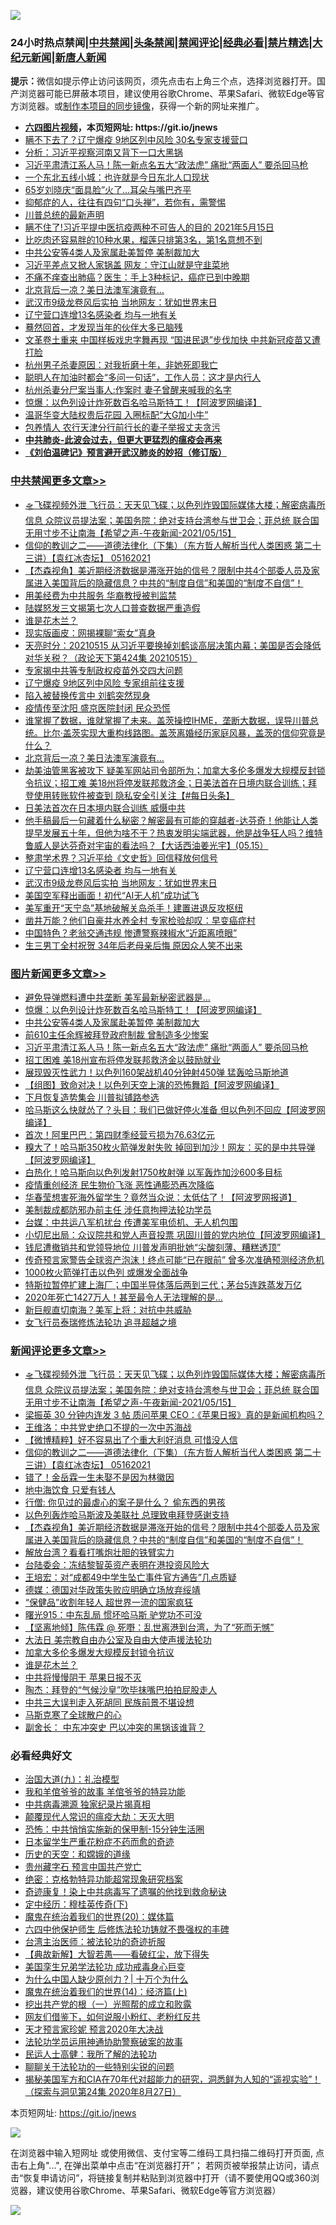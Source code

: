 ![](https://raw.githubusercontent.com/fqnews/bnews/master/64photo/fqnews-qr.jpg)

<div id="tt">
<h3>24小时热点禁闻|<a href="#%E4%B8%AD%E5%85%B1%E7%A6%81%E9%97%BB%E6%9B%B4%E5%A4%9A%E6%96%87%E7%AB%A0">中共禁闻</a>|<a href="#%E5%9B%BE%E7%89%87%E6%96%B0%E9%97%BB%E6%9B%B4%E5%A4%9A%E6%96%87%E7%AB%A0">头条禁闻</a>|<a href="#%E6%96%B0%E9%97%BB%E8%AF%84%E8%AE%BA%E6%9B%B4%E5%A4%9A%E6%96%87%E7%AB%A0">禁闻评论|<a href="#%E5%BF%85%E7%9C%8B%E7%BB%8F%E5%85%B8%E5%A5%BD%E6%96%87">经典必看|<a href="/video.md#%E7%A6%81%E7%89%87%E7%B2%BE%E9%80%89">禁片精选</a>|<a href="https://github.com/fqnews/djy/blob/master/gb/nf1351518.md#1">大纪元新闻</a>|<a href="https://github.com/fqnews/ntdtv/blob/master/gb/prog204.md#1">新唐人新闻</a></h3>
<div><b>提示：</b>微信如提示停止访问该网页，须先点击右上角三个点，选择浏览器打开。国产浏览器可能已屏蔽本项目，建议使用谷歌Chrome、苹果Safari、微软Edge等官方浏览器。或<a href="https://github.com/fqnews/bnews/blob/master/%E5%88%B6%E4%BD%9Cgit%E7%A6%81%E9%97%BB%E9%95%9C%E5%83%8F.md">制作本项目的同步镜像</a>，获得一个新的网址来推广。</div>
<ul>
<li><b><a href="http://d1.bdrive.tk/64.mp4" target="_blank">六四图片视频</a>，本页短网址: https://git.io/jnews</b></li>
<li><a href="/cbnews/20210515/1547023.md">瞒不下去了？辽宁爆疫 9地区列中风险 30名专家支援营口</a></li>
<li><a href="/cbnews/20210515/1547046.md">分析：习近平视察河南又背下一口大黑锅</a></li>
<li><a href="/topimagenews/20210515/1546995.md">习近平肃清江系人马！陈一新点名五大“政法虎” 痛批“两面人” 要杀回马枪</a></li>
<li><a href="/cnnews/20210516/1547297.md">一个东北五线小城：也许就是今日东北人口现状</a></li>
<li><a href="/yule/20210516/1547307.md">65岁刘晓庆“面具脸”火了…耳朵与嘴巴齐平</a></li>
<li><a href="/comments/20210515/1546965.md">抑郁症的人，往往有四句“口头禅”，若你有，需警惕</a></li>
<li><a href="/bannedvideo/20210516/1547284.md">川普总统的最新声明</a></li>
<li><a href="/bannedvideo/20210516/1547288.md">瞒不住了!习近平提中医抗疫两种不可告人的目的 2021年5月15日</a></li>
<li><a href="/health/20210515/1546971.md">比吃肉还容易胖的10种水果，榴莲只排第3名，第1名意想不到</a></li>
<li><a href="/topimagenews/20210515/1547137.md">中共公安等4类人及家属赴美暂停 美制裁加大</a></li>
<li><a href="/cbnews/20210515/1547169.md">习近平差点又掀人家锅盖 网友：守江山就是守韭菜地</a></li>
<li><a href="/health/20210515/1546980.md">不痛不痒查出肺癌？医生：手上3种标记，癌症已到中晚期</a></li>
<li><a href="/cbnews/20210516/1547330.md">北京背后一凉？美日法澳军演竟有…</a></li>
<li><a href="/cbnews/20210516/1547238.md">武汉市9级龙卷风后实拍 当地网友：犹如世界末日</a></li>
<li><a href="/cbnews/20210516/1547294.md">辽宁营口连增13名感染者 均与一地有关</a></li>
<li><a href="/cnnews/20210516/1547304.md">蓦然回首，才发现当年的伙伴大多已脑残</a></li>
<li><a href="/cnnews/20210515/1547056.md">文革卷土重来 中国样板戏忠字舞再现 “国进民退”步伐加快 中共新冠疫苗又遭打脸</a></li>
<li><a href="/cnnews/20210516/1547406.md">杭州男子杀妻原因：对我折磨十年，非她死即我亡</a></li>
<li><a href="/lifebaike/20210515/1546975.md">聪明人在加油时都会“多问一句话”，工作人员：这才是内行人</a></li>
<li><a href="/baitai/20210515/1547034.md">杭州杀妻分尸案当事人:作案时 妻子曾醒来喊我的名字</a></li>
<li><a href="/topimagenews/20210516/1547448.md">惊爆：以色列设计炸死数百名哈马斯特工！【阿波罗网编译】</a></li>
<li><a href="/cnnews/20210516/1547342.md">温哥华变大陆权贵后花园 入圈标配“大G加小牛”</a></li>
<li><a href="/cnnews/20210515/1547040.md">包养情人 农行天津分行前行长的妻子举报丈夫贪污</a></li>
<li><b><a href="/comments/20200211/1275071.md" target="_blank">中共肺炎-此波会过去，但更大更猛烈的瘟疫会再来</a></b></li>
<li><b><a href="/comments/20200207/1272816.md" target="_blank">《刘伯温碑记》预言避开武汉肺炎的妙招（修订版）</a></b></li>
</ul>
</div>

<div class="catlist">
<h3><a href="/cbnews/" target="_blank">中共禁闻</a><span><a href="/cbnews/" target="_blank" rel="nofollow">更多文章>></a></span></h3>
<ul>
<li><a href="/comments/20210516/1547481.md" target="_blank">🛸飞碟视频外泄 飞行员：天天见飞碟；以色列炸毁国际媒体大楼；解密病毒所信息 众院议员提法案；美国务院：绝对支持台湾参与世卫会；菲总统 联合国无用寸步不让南海【希望之声-午夜新闻-2021/05/15】</a></li>
<li><a href="/comments/20210516/1547468.md" target="_blank">信仰的教训之二——道德法律化（下集）（东方哲人解析当代人类困惑  第二十三讲）【袁红冰杏坛】 05162021</a></li>
<li><a href="/comments/20210516/1547455.md" target="_blank">【杰森视角】美近期经济数据是滞涨开始的信号？限制中共4个部委人员及家属进入美国背后的隐藏信息？中共的“制度自信”和美国的“制度不自信”！</a></li>
<li><a href="/cbnews/20210516/1547423.md" target="_blank">用美经费为中共服务 华裔教授被判监禁</a></li>
<li><a href="/cbnews/20210516/1547422.md" target="_blank">陆媒怒发三文揭第七次人口普查数据严重造假</a></li>
<li><a href="/comments/20210516/1547412.md" target="_blank">谁是花木兰？</a></li>
<li><a href="/cbnews/20210516/1547384.md" target="_blank">现实版画皮：网揭裸聊“索女”真身</a></li>
<li><a href="/cbnews/20210516/1547382.md" target="_blank">天亮时分：20210515 从习近平要换掉刘鹤谈高层决策内幕；美国是否会降低对华关税？（政论天下第424集 20210515）</a></li>
<li><a href="/cbnews/20210516/1547357.md" target="_blank">专家揭中共等专制政权疫苗外交四大问题</a></li>
<li><a href="/cbnews/20210516/1547356.md" target="_blank">辽宁爆疫 9地区列中风险 专家组前往支援</a></li>
<li><a href="/cbnews/20210516/1547355.md" target="_blank">陷入被替换传言中 刘鹤突然现身</a></li>
<li><a href="/cbnews/20210516/1547354.md" target="_blank">疫情传至沈阳 盛京医院封闭 民众恐慌</a></li>
<li><a href="/comments/20210516/1547344.md" target="_blank">谁掌握了数据，谁就掌握了未来。盖茨操控IHME，垄断大数据，误导川普总统。比尔·盖茨实现大重构线路图。盖茨离婚经历家庭风暴，盖茨的信仰究竟是什么？</a></li>
<li><a href="/cbnews/20210516/1547330.md" target="_blank">北京背后一凉？美日法澳军演竟有…</a></li>
<li><a href="/comments/20210516/1547329.md" target="_blank">劫美油管黑客被攻下 疑美军网站司令部所为；加拿大多伦多爆发大规模反封锁令抗议；招工难 美18州将停发联邦救济金；日美法首在日境内联合训练；拜登使用转账软件被查到 隐私安全引关注【#每日头条】</a></li>
<li><a href="/cbnews/20210516/1547313.md" target="_blank">日美法首次在日本境内联合训练 威慑中共</a></li>
<li><a href="/comments/20210516/1547309.md" target="_blank">他手稿最后一句藏着什么秘密？解密最有可能的穿越者-达芬奇！他能让人类提早发展五十年，但他为啥不干？热衷发明尖端武器，他是战争狂人吗？维特鲁威人是达芬奇对宇宙的看法吗？【大话西油姜光宇】(05.15）</a></li>
<li><a href="/cbnews/20210516/1547295.md" target="_blank">整肃学术界？习近平给《文史哲》回信释放何信号</a></li>
<li><a href="/cbnews/20210516/1547294.md" target="_blank">辽宁营口连增13名感染者 均与一地有关</a></li>
<li><a href="/cbnews/20210516/1547238.md" target="_blank">武汉市9级龙卷风后实拍 当地网友：犹如世界末日</a></li>
<li><a href="/cbnews/20210516/1547223.md" target="_blank">美国空军释出画面！初代“AI无人机”成功试飞</a></li>
<li><a href="/cbnews/20210516/1547220.md" target="_blank">美军重开“天宁岛”基地破解关岛杀手！建置进退反攻枢纽</a></li>
<li><a href="/cbnews/20210515/1547202.md" target="_blank">凿井万能？他们自豪井水养全村 专家检验却叹：早变癌症村</a></li>
<li><a href="/cbnews/20210515/1547192.md" target="_blank">中国特色？老翁交通违规 惨遭警察辣椒水“近距离喷眼”</a></li>
<li><a href="/cbnews/20210515/1547191.md" target="_blank">生三男丁全村祝贺 34年后老母亲后悔 原因众人笑不出来</a></li>

</ul>
</div>
<div class="catlist">
<h3><a href="/topimagenews/" target="_blank">图片新闻</a><span><a href="/topimagenews/" target="_blank" rel="nofollow">更多文章>></a></span></h3>
<ul>
<li><a href="/topimagenews/20210516/1547479.md" target="_blank">避免导弹燃料遭中共垄断 美军最新秘密武器是&#8230;</a></li>
<li><a href="/topimagenews/20210516/1547448.md" target="_blank">惊爆：以色列设计炸死数百名哈马斯特工！【阿波罗网编译】</a></li>
<li><a href="/topimagenews/20210515/1547137.md" target="_blank">中共公安等4类人及家属赴美暂停 美制裁加大</a></li>
<li><a href="/topimagenews/20210515/1547118.md" target="_blank">前610主任余辉被拜登政府制裁 曾制造多少惨案</a></li>
<li><a href="/topimagenews/20210515/1546995.md" target="_blank">习近平肃清江系人马！陈一新点名五大“政法虎” 痛批“两面人” 要杀回马枪</a></li>
<li><a href="/topimagenews/20210515/1546970.md" target="_blank">招工困难 美18州宣布将停发联邦救济金以鼓励就业</a></li>
<li><a href="/topimagenews/20210515/1546892.md" target="_blank">展现毁灭性武力！以色列160架战机40分钟射450弹 猛轰哈马斯地道</a></li>
<li><a href="/topimagenews/20210515/1546891.md" target="_blank">【组图】致命对决！以色列天空上演的恐怖舞蹈【阿波罗网编译】</a></li>
<li><a href="/topimagenews/20210515/1546872.md" target="_blank">下月恢复造势集会 川普拟铺路参选</a></li>
<li><a href="/topimagenews/20210515/1546849.md" target="_blank">哈马斯这么快就怂了？头目：我们已做好停火准备 但以色列不回应【阿波罗网编译】</a></li>
<li><a href="/topimagenews/20210514/1546230.md" target="_blank">首次！阿里巴巴：第四财季经营亏损为76.63亿元</a></li>
<li><a href="/topimagenews/20210514/1546206.md" target="_blank">糗大了！哈马斯350枚火箭弹发射失败 掉回到加沙！网友：买的是中共导弹【阿波罗网编译】</a></li>
<li><a href="/topimagenews/20210514/1546187.md" target="_blank">白热化！哈马斯向以色列发射1750枚射弹 以军轰炸加沙600多目标</a></li>
<li><a href="/topimagenews/20210514/1545990.md" target="_blank">疫情重创经济 民生物价飞涨 恶性通膨恐再次降临</a></li>
<li><a href="/topimagenews/20210513/1545571.md" target="_blank">华春莹想害死海外留学生？竟然当众说：太低估了！【阿波罗网报道】</a></li>
<li><a href="/topimagenews/20210513/1545504.md" target="_blank">美制裁成都防邪办前主任 涉任意拘押法轮功学员</a></li>
<li><a href="/topimagenews/20210513/1545462.md" target="_blank">台媒：中共运八军机扰台 传遭美军电侦机、无人机包围</a></li>
<li><a href="/topimagenews/20210513/1545194.md" target="_blank">小切尼出局：众议院共和党人声音投票 巩固川普的党内地位【阿波罗网编译】</a></li>
<li><a href="/topimagenews/20210513/1545184.md" target="_blank">钱尼遭撤销共和党领导地位 川普发声明批她“尖酸刻薄、糟糕透顶”</a></li>
<li><a href="/topimagenews/20210512/1545129.md" target="_blank">传奇预言家警告全球资产泡沫！终点可能“已在眼前” 曾多次准确预测经济危机</a></li>
<li><a href="/topimagenews/20210512/1545100.md" target="_blank">1000枚火箭弹打击以色列 或爆发全面战争</a></li>
<li><a href="/topimagenews/20210512/1544992.md" target="_blank">特斯拉暂停扩建上海厂；中国半导体落后两到三代；茅台5连跌蒸发万亿</a></li>
<li><a href="/topimagenews/20210512/1544931.md" target="_blank">2020年死亡1427万人！甚至最令人无法理解的是&#8230;</a></li>
<li><a href="/topimagenews/20210512/1544826.md" target="_blank">新巨舰直切南海？美军上将：对抗中共威胁</a></li>
<li><a href="/topimagenews/20210512/1544658.md" target="_blank">女飞行员泰瑞修炼法轮功 追寻超越之境</a></li>

</ul>
</div>
<div class="catlist">
<h3><a href="/comments/" target="_blank">新闻评论</a><span><a href="/comments/" target="_blank" rel="nofollow">更多文章>></a></span></h3>
<ul>
<li><a href="/comments/20210516/1547481.md" target="_blank">🛸飞碟视频外泄 飞行员：天天见飞碟；以色列炸毁国际媒体大楼；解密病毒所信息 众院议员提法案；美国务院：绝对支持台湾参与世卫会；菲总统 联合国无用寸步不让南海【希望之声-午夜新闻-2021/05/15】</a></li>
<li><a href="/comments/20210516/1547471.md" target="_blank">梁振英 30 分钟内连发 3 帖 质问苹果 CEO：《苹果日报》真的是新闻机构吗？</a></li>
<li><a href="/comments/20210516/1547470.md" target="_blank">王维洛：中共党史绝口不提的一次中苏海战</a></li>
<li><a href="/comments/20210516/1547469.md" target="_blank">【微博精粹】好不容易出了个重大利好消息 可惜没人信</a></li>
<li><a href="/comments/20210516/1547468.md" target="_blank">信仰的教训之二——道德法律化（下集）（东方哲人解析当代人类困惑  第二十三讲）【袁红冰杏坛】 05162021</a></li>
<li><a href="/comments/20210516/1547462.md" target="_blank">错了！金岳霖一生未娶不是因为林徽因</a></li>
<li><a href="/comments/20210516/1547461.md" target="_blank">地中海饮食 只爱有钱人</a></li>
<li><a href="/comments/20210516/1547460.md" target="_blank">行僧: 你见过的最虐心的案子是什么？ 偷东西的男孩</a></li>
<li><a href="/comments/20210516/1547456.md" target="_blank">以色列轰炸哈马斯波及美联社 总理致电拜登感谢支持</a></li>
<li><a href="/comments/20210516/1547455.md" target="_blank">【杰森视角】美近期经济数据是滞涨开始的信号？限制中共4个部委人员及家属进入美国背后的隐藏信息？中共的“制度自信”和美国的“制度不自信”！</a></li>
<li><a href="/comments/20210516/1547451.md" target="_blank">解放台湾？看看打嘴炮壮胆的铁臂实力</a></li>
<li><a href="/comments/20210516/1547450.md" target="_blank">台陆委会：冻结黎智英资产表明在港投资风险大</a></li>
<li><a href="/comments/20210516/1547449.md" target="_blank">王培宏：对“成都49中学生坠亡事件官方通告”几点质疑</a></li>
<li><a href="/comments/20210516/1547431.md" target="_blank">德媒：德国对华政策失败应明确立场放弃绥靖</a></li>
<li><a href="/comments/20210516/1547430.md" target="_blank">“保健品”收割年轻人 超世界一流的国家疯狂</a></li>
<li><a href="/comments/20210516/1547429.md" target="_blank">曙光915：中东乱局 惯坏哈马斯 驴党功不可没</a></li>
<li><a href="/comments/20210516/1547419.md" target="_blank">【坚离地倾】陈伟霖 @ 死嘢：乱世离港到台湾，为了“死而无憾”</a></li>
<li><a href="/comments/20210516/1547414.md" target="_blank">大法日 美宗教自由办公室及自由大使声援法轮功</a></li>
<li><a href="/comments/20210516/1547413.md" target="_blank">加拿大多伦多爆发大规模反封锁令抗议</a></li>
<li><a href="/comments/20210516/1547412.md" target="_blank">谁是花木兰？</a></li>
<li><a href="/comments/20210516/1547398.md" target="_blank">中共将慢慢阴干 苹果日报不灭</a></li>
<li><a href="/comments/20210516/1547397.md" target="_blank">陶杰：拜登的“气候沙皇”吹毕抹嘴巴拍拍屁股走人</a></li>
<li><a href="/comments/20210516/1547396.md" target="_blank">中共三大误判走入死胡同 民族前景不堪设想</a></li>
<li><a href="/comments/20210516/1547395.md" target="_blank">马斯克寒了全球散户的心</a></li>
<li><a href="/comments/20210516/1547394.md" target="_blank">副舍长： 中东冲突史 巴以冲突的黑锅该谁背？</a></li>

</ul>
</div>

<div class="catlist">
<h3>必看经典好文</h3>
<ul>
<li><a href="/cbnews/20180315/914943.md" target="_blank">治国大道(九)：礼治模型</a></li>
<li><a href="/tculture/20200917/1398046.md" target="_blank">我和羊倌爷爷的故事 羊倌爷爷的特异功能</a></li>
<li><a href="/ccpdope/20200412/1311165.md" target="_blank">中共病毒溯源 独家纪录片揭真相</a></li>
<li><a href="/comments/20200619/783185.md" target="_blank">颠覆现代人常识的瘟疫大劫：天灭大明</a></li>
<li><a href="/baitai/20200711/1359005.md" target="_blank">恐怖：中共悄悄实施新的保甲制-15分钟生活圈</a></li>
<li><a href="/comments/20210324/1511732.md" target="_blank">日本留学生严重花粉症不药而愈的奇迹</a></li>
<li><a href="/cbnews/20190219/1083302.md" target="_blank">历史的天空：和嫦娥的道缘</a></li>
<li><a href="/comments/20210226/1494382.md" target="_blank">贵州藏字石 预言中国共产党亡</a></li>
<li><a href="/comments/20200705/783265.md" target="_blank">绝密：克格勃特异功能超常现象研究档案</a></li>
<li><a href="/topimagenews/20210131/1478453.md" target="_blank">奇迹康复！染上中共病毒写了遗嘱的他找到救命秘诀</a></li>
<li><a href="/tculture/xiulian/20151108/468739.md" target="_blank">定中经历：穆桂英传奇(下)</a></li>
<li><a href="/comments/20180725/976787.md" target="_blank">魔鬼在统治着我们的世界(20)：媒体篇</a></li>
<li><a href="/comments/20200926/1403542.md" target="_blank">六四中他保护师生 后修炼法轮功铸就不畏强权的丰碑</a></li>
<li><a href="/comments/20200801/1373219.md" target="_blank">台湾主治医师：被法轮功的奇迹折服</a></li>
<li><a href="/comments/20201217/1449706.md" target="_blank">【典故新解】大智若愚——看破红尘，放下得失</a></li>
<li><a href="/comments/20210509/1542373.md" target="_blank">美国孪生兄弟学法轮功 成功戒毒身心巨变</a></li>
<li><a href="/ssgc/20200715/1360940.md" target="_blank">为什么中国人缺少原创力？| 十万个为什么</a></li>
<li><a href="/topimagenews/20180605/953415.md" target="_blank">魔鬼在统治着我们的世界(14)：经济篇(上)</a></li>
<li><a href="/comments/20200629/1352460.md" target="_blank">挖出共产党的根（一）光照帮的成立和败露</a></li>
<li><a href="/comments/20200712/1359630.md" target="_blank">网友们借鉴下，如何说服小粉红、老粉红反共</a></li>
<li><a href="/topimagenews/20200513/1327828.md" target="_blank">天才预言家珍妮 预言2020年大决战</a></li>
<li><a href="/cbnews/20170626/780479.md" target="_blank">法轮功学员运用神通协助警察破案的故事</a></li>
<li><a href="/ccpdope/20200729/1369047.md" target="_blank">民运人士高健：我所了解的法轮功</a></li>
<li><a href="/comments/20190417/1114875.md" target="_blank">聊聊关于法轮功的一些特别尖锐的问题</a></li>
<li><a href="/cbnews/20200828/1386804.md" target="_blank">揭秘美国军方和CIA在70年代对超能力的研究，洞悉鲜为人知的“遥视实验”！（探索与洞见第24集 2020年8月27日）</a></li>

</ul>
</div>

本页短网址: https://git.io/jnews

![](https://raw.githubusercontent.com/fqnews/bnews/master/64photo/fqnews-qr.jpg)

在浏览器中输入短网址 或使用微信、支付宝等二维码工具扫描二维码打开页面, 点击右上角"...", 在弹出菜单中点击“在浏览器打开”； 若网页被举报禁止访问，请点击“恢复申请访问”，将链接复制并粘贴到浏览器中打开（请不要使用QQ或360浏览器，建议使用谷歌Chrome、苹果Safari、微软Edge等官方浏览器）

![](https://raw.githubusercontent.com/fqnews/bnews/master/64photo/wx.jpg)